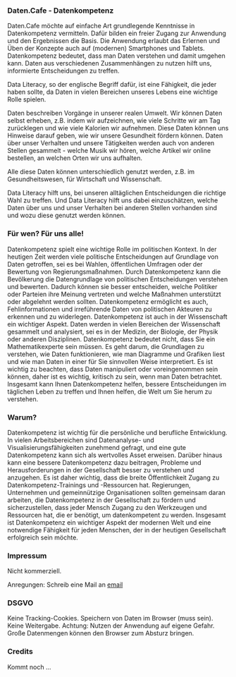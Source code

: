 <!-- -->


### Daten.Cafe - Datenkompetenz

Daten.Cafe möchte auf einfache Art grundlegende Kenntnisse in Datenkompetenz vermitteln. Dafür bilden ein freier Zugang zur Anwendung und den Ergebnissen die Basis. Die Anwendung erlaubt das Erlernen und Üben der Konzepte auch auf (modernen) Smartphones und Tablets. Datenkompetenz bedeutet, dass man Daten verstehen und damit umgehen kann. Daten aus verschiedenen Zusammenhängen zu nutzen hilft uns, informierte Entscheidungen zu treffen. 

Data Literacy, so der englische Begriff dafür, ist eine Fähigkeit, die jeder haben sollte, da Daten in vielen Bereichen unseres Lebens eine wichtige Rolle spielen. 

Daten beschreiben Vorgänge in unserer realen Umwelt. Wir können Daten selbst erheben, z.B. indem wir aufzeichnen, wie viele Schritte wir am Tag zurücklegen und wie viele Kalorien wir aufnehmen. Diese Daten können uns Hinweise darauf geben, wie wir unsere Gesundheit fördern können.
Daten über unser Verhalten und unsere Tätigkeiten werden auch von anderen Stellen gesammelt - welche Musik wir hören, welche Artikel wir online bestellen, an welchen Orten wir uns aufhalten.

Alle diese Daten können unterschiedlich genutzt werden, z.B. im Gesundheitswesen, für Wirtschaft und Wissenschaft.

Data Literacy hilft uns, bei unseren alltäglichen Entscheidungen die richtige Wahl zu treffen. Und Data Literacy hilft uns dabei einzuschätzen, welche Daten über uns und unser Verhalten bei anderen Stellen vorhanden sind und wozu diese genutzt werden können. 



### Für wen? Für uns alle!

Datenkompetenz spielt eine wichtige Rolle im politischen Kontext. In der heutigen Zeit werden viele politische Entscheidungen auf Grundlage von Daten getroffen, sei es bei Wahlen, öffentlichen Umfragen oder der Bewertung von Regierungsmaßnahmen. Durch Datenkompetenz kann die Bevölkerung die Datengrundlage von politischen Entscheidungen verstehen und bewerten. Dadurch können sie besser entscheiden, welche Politiker oder Parteien ihre Meinung vertreten und welche Maßnahmen unterstützt oder abgelehnt werden sollten. Datenkompetenz ermöglicht es auch, Fehlinformationen und irreführende Daten von politischen Akteuren zu erkennen und zu widerlegen. Datenkompetenz ist auch in der Wissenschaft ein wichtiger Aspekt. Daten werden in vielen Bereichen der Wissenschaft gesammelt und analysiert, sei es in der Medizin, der Biologie, der Physik oder anderen Disziplinen. Datenkompetenz bedeutet nicht, dass Sie ein Mathematikexperte sein müssen. Es geht darum, die Grundlagen zu verstehen, wie Daten funktionieren, wie man Diagramme und Grafiken liest und wie man Daten in einer für Sie sinnvollen Weise interpretiert. Es ist wichtig zu beachten, dass Daten manipuliert oder voreingenommen sein können, daher ist es wichtig, kritisch zu sein, wenn man Daten betrachtet. Insgesamt kann Ihnen Datenkompetenz helfen, bessere Entscheidungen im täglichen Leben zu treffen und Ihnen helfen, die Welt um Sie herum zu verstehen.




### Warum?

Datenkompetenz ist wichtig für die persönliche und berufliche Entwicklung. In vielen Arbeitsbereichen sind Datenanalyse- und Visualisierungsfähigkeiten zunehmend gefragt, und eine gute Datenkompetenz kann sich als wertvolles Asset erweisen. Darüber hinaus kann eine bessere Datenkompetenz dazu beitragen, Probleme und Herausforderungen in der Gesellschaft besser zu verstehen und anzugehen. Es ist daher wichtig, dass die breite Öffentlichkeit Zugang zu Datenkompetenz-Trainings und -Ressourcen hat. Regierungen, Unternehmen und gemeinnützige Organisationen sollten gemeinsam daran arbeiten, die Datenkompetenz in der Gesellschaft zu fördern und sicherzustellen, dass jeder Mensch Zugang zu den Werkzeugen und Ressourcen hat, die er benötigt, um datenkompetent zu werden. Insgesamt ist Datenkompetenz ein wichtiger Aspekt der modernen Welt und eine notwendige Fähigkeit für jeden Menschen, der in der heutigen Gesellschaft erfolgreich sein möchte.




### Impressum

Nicht kommerziell.

Anregungen: Schreib eine Mail an [email](mailto:info@daten.cafe) 



### DSGVO

Keine Tracking-Cookies. Speichern von Daten im Browser (muss sein). Keine Weitergabe. Achtung: Nutzen der Anwendung auf eigene Gefahr. Große Datenmengen können den Browser zum Absturz bringen.




### Credits

Kommt noch  ...
